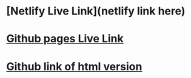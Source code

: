 # [Netlify Live Link](netlify link here)
# [Github pages Live Link](https://jeffinitely00.github.io/Fashion-Blog-/)
# [Github link of html version](https://github.com/Jeffinitely00/Fashion-Blog-)
